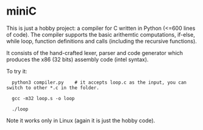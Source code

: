 # miniC
This is just a hobby project: a compiler for C written in Python (<=600 lines of code).
The compiler supports the basic arithemtic computations, if-else, while loop, function definitions and calls (including the recursive functions).

It consists of the hand-crafted lexer, parser and code generator which produces the x86 (32 bits) assembly code (intel syntax). 

To try it:

```
  python3 compiler.py    # it accepts loop.c as the input, you can switch to other *.c in the folder.

  gcc -m32 loop.s -o loop

  ./loop
 ```

Note it works only in Linux (again it is just the hobby code). 

